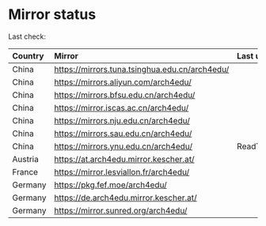 <script src="./time.js"></script>
# Mirror status
Last check: <script type="text/javascript">localize(1680358493.6868076);</script>

|Country|Mirror|Last update|
|:------|:-----|:----------|
|China|https://mirrors.tuna.tsinghua.edu.cn/arch4edu/|<script type="text/javascript">localize(1680330866);</script>|
|China|https://mirrors.aliyun.com/arch4edu/|<script type="text/javascript">localize(1680287308);</script>|
|China|https://mirrors.bfsu.edu.cn/arch4edu/|<script type="text/javascript">localize(1680330866);</script>|
|China|https://mirror.iscas.ac.cn/arch4edu/|<script type="text/javascript">localize(1680330866);</script>|
|China|https://mirrors.nju.edu.cn/arch4edu/|<script type="text/javascript">localize(1680330866);</script>|
|China|https://mirrors.sau.edu.cn/arch4edu/|<script type="text/javascript">localize(1673850842);</script>|
|China|https://mirrors.ynu.edu.cn/arch4edu/|ReadTimeout|
|Austria|https://at.arch4edu.mirror.kescher.at/|<script type="text/javascript">localize(1680330866);</script>|
|France|https://mirror.lesviallon.fr/arch4edu/|<script type="text/javascript">localize(1680330866);</script>|
|Germany|https://pkg.fef.moe/arch4edu/|<script type="text/javascript">localize(1680330866);</script>|
|Germany|https://de.arch4edu.mirror.kescher.at/|<script type="text/javascript">localize(1680330866);</script>|
|Germany|https://mirror.sunred.org/arch4edu/|<script type="text/javascript">localize(1680330866);</script>|

<script src="./tablefilter/tablefilter.js"></script>
<script src="./table.js"></script>
